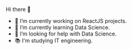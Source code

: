 Hi there 👋

- 🔭 I’m currently working on ReactJS projects.
- 🌱 I’m currently learning Data Science.
- 🤔 I’m looking for help with Data Science.
- 📚 I'm studying IT engineering. 

